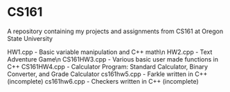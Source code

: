 # CS161
A repository containing my projects and assignments from CS161 at Oregon State University 

HW1.cpp - Basic variable manipulation and C++ math\n
HW2.cpp - Text Adventure Game\n
CS161HW3.cpp - Various basic user made functions in C++
CS161HW4.cpp - Calculator Program: Standard Calculator, Binary Converter, and Grade Calculator
cs161hw5.cpp - Farkle written in C++ (incomplete)
cs161hw6.cpp - Checkers written in C++ (incomplete)
